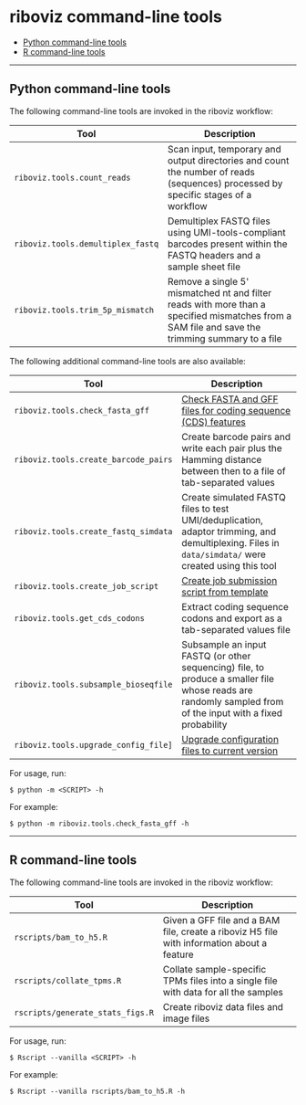 # riboviz command-line tools

* [Python command-line tools](#python-command-line-tools)
* [R command-line tools](#r-command-line-tools)

---

## Python command-line tools

The following command-line tools are invoked in the riboviz workflow:

| Tool | Description |
| ---- | ----------- |
| `riboviz.tools.count_reads` | Scan input, temporary and output directories and count the number of reads (sequences) processed by specific stages of a workflow |
| `riboviz.tools.demultiplex_fastq` | Demultiplex FASTQ files using UMI-tools-compliant barcodes present within the FASTQ headers and a sample sheet file |
| `riboviz.tools.trim_5p_mismatch` | Remove a single 5' mismatched nt and filter reads with more than a specified mismatches from a SAM file and save the trimming summary to a file |

The following additional command-line tools are also available:

| Tool | Description |
| ---- | ----------- |
| `riboviz.tools.check_fasta_gff` | [Check FASTA and GFF files for coding sequence (CDS) features](./check-fasta-gff.md) |
| `riboviz.tools.create_barcode_pairs` | Create barcode pairs and write each pair plus the Hamming distance between then to a file of tab-separated values |
| `riboviz.tools.create_fastq_simdata` | Create simulated FASTQ files to test UMI/deduplication, adaptor trimming, and demultiplexing. Files in `data/simdata/` were created using this tool |
| `riboviz.tools.create_job_script` | [Create job submission script from template](./create-job-script.md) |
| `riboviz.tools.get_cds_codons` | Extract coding sequence codons and export as a tab-separated values file |
| `riboviz.tools.subsample_bioseqfile` | Subsample an input FASTQ (or other sequencing) file, to produce a smaller file whose reads are randomly sampled from of the input with a fixed probability |
| `riboviz.tools.upgrade_config_file]` | [Upgrade configuration files to current version](./upgrade-config.md) |

For usage, run:

```console
$ python -m <SCRIPT> -h
```

For example:

```console
$ python -m riboviz.tools.check_fasta_gff -h
```

---

## R command-line tools

The following command-line tools are invoked in the riboviz workflow:

| Tool | Description |
| ---- | ----------- |
| `rscripts/bam_to_h5.R` | Given a GFF file and a BAM file, create a riboviz H5 file with information about a feature |
| `rscripts/collate_tpms.R` | Collate sample-specific TPMs files into a single file with data for all the samples |
| `rscripts/generate_stats_figs.R` | Create riboviz data files and image files |

For usage, run:

```console
$ Rscript --vanilla <SCRIPT> -h
```

For example:

```console
$ Rscript --vanilla rscripts/bam_to_h5.R -h
```
